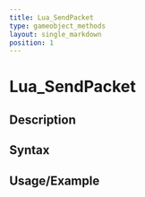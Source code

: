 ```yaml
---
title: Lua_SendPacket
type: gameobject_methods
layout: single_markdown
position: 1
---
```


# Lua_SendPacket

## Description

## Syntax

## Usage/Example



